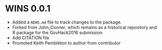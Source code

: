 # WINS 0.0.1

* Added a `NEWS.md` file to track changes to the package.
* Forked from John_Conner, which remains as a historical repository and R package for the GovHack2016 submission
* Add CITATION file
* Promoted Keith Pembleton to author from contributor


